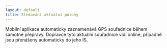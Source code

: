 ```yaml
---
layout: default
title: Sledování aktuální polohy
---
```


Mobilní aplikace automaticky zaznamenává GPS souřadnice během samotné přepravy. Dopravce tyto aktuální souřadnice vidí online, případně jsou přenášeny automaticky do jeho IS.